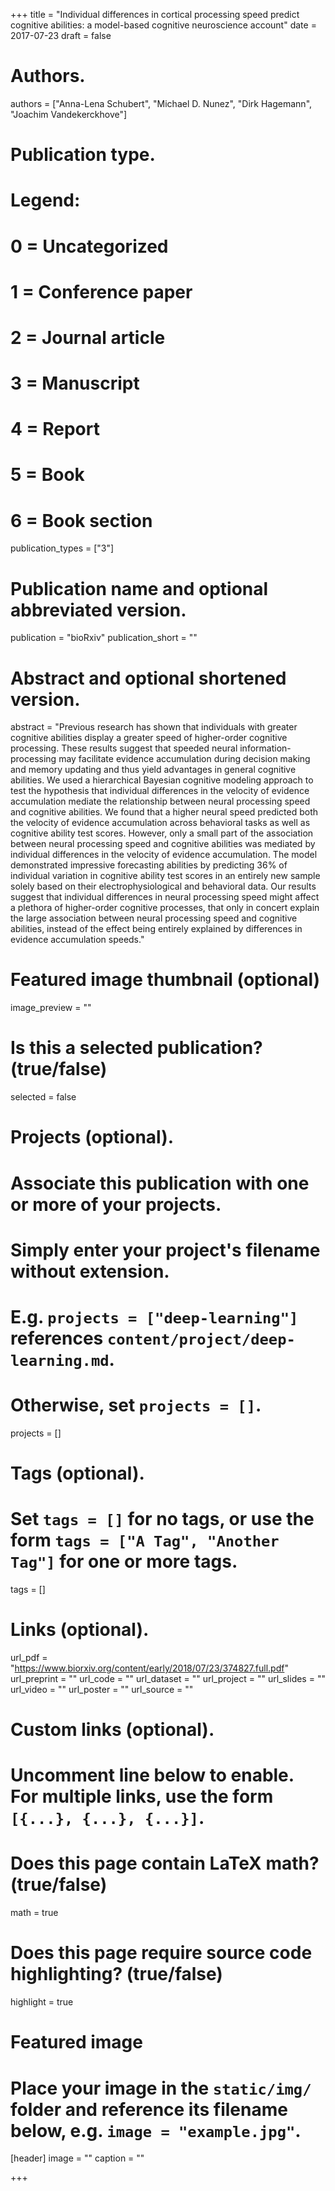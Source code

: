 +++
title = "Individual differences in cortical processing speed predict cognitive abilities: a model-based cognitive neuroscience account"
date = 2017-07-23
draft = false

# Authors.
authors = ["Anna-Lena Schubert", "Michael D. Nunez", "Dirk Hagemann", "Joachim Vandekerckhove"]

# Publication type.
# Legend:
# 0 = Uncategorized
# 1 = Conference paper
# 2 = Journal article
# 3 = Manuscript
# 4 = Report
# 5 = Book
# 6 = Book section
publication_types = ["3"]


# Publication name and optional abbreviated version.
publication = "bioRxiv"
publication_short = ""

# Abstract and optional shortened version.
abstract = "Previous research has shown that individuals with greater cognitive abilities display a greater speed of higher-order cognitive processing. These results suggest that speeded neural information-processing may facilitate evidence accumulation during decision making and memory updating and thus yield advantages in general cognitive abilities. We used a hierarchical Bayesian cognitive modeling approach to test the hypothesis that individual differences in the velocity of evidence accumulation mediate the relationship between neural processing speed and cognitive abilities. We found that a higher neural speed predicted both the velocity of evidence accumulation across behavioral tasks as well as cognitive ability test scores. However, only a small part of the association between neural processing speed and cognitive abilities was mediated by individual differences in the velocity of evidence accumulation. The model demonstrated impressive forecasting abilities by predicting 36% of individual variation in cognitive ability test scores in an entirely new sample solely based on their electrophysiological and behavioral data. Our results suggest that individual differences in neural processing speed might affect a plethora of higher-order cognitive processes, that only in concert explain the large association between neural processing speed and cognitive abilities, instead of the effect being entirely explained by differences in evidence accumulation speeds."

# Featured image thumbnail (optional)
image_preview = ""

# Is this a selected publication? (true/false)
selected = false

# Projects (optional).
#   Associate this publication with one or more of your projects.
#   Simply enter your project's filename without extension.
#   E.g. `projects = ["deep-learning"]` references `content/project/deep-learning.md`.
#   Otherwise, set `projects = []`.
projects = []

# Tags (optional).
#   Set `tags = []` for no tags, or use the form `tags = ["A Tag", "Another Tag"]` for one or more tags.
tags = []

# Links (optional).
url_pdf = "https://www.biorxiv.org/content/early/2018/07/23/374827.full.pdf"
url_preprint = ""
url_code = ""
url_dataset = ""
url_project = ""
url_slides = ""
url_video = ""
url_poster = ""
url_source = ""

# Custom links (optional).
#   Uncomment line below to enable. For multiple links, use the form `[{...}, {...}, {...}]`.

# Does this page contain LaTeX math? (true/false)
math = true

# Does this page require source code highlighting? (true/false)
highlight = true

# Featured image
# Place your image in the `static/img/` folder and reference its filename below, e.g. `image = "example.jpg"`.
[header]
image = ""
caption = ""

+++

